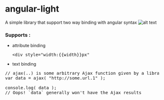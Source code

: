 # angular-light
A simple library that support two way binding with angular syntax
![alt text](http://s9.picofile.com/file/8317089618/two_way_data_binding_diagram.png)
<h3>Supports :</h3>
<ul>
  <li>attribute binding</li>  
  <xmp><div style="width:{{width}}px"</xmp>
  <li>text binding</li>  

  
</ul>

<pre><span class="pl-c"><span class="pl-c">//</span> ajax(..) is some arbitrary Ajax function given by a library</span>
<span class="pl-k">var</span> data <span class="pl-k">=</span> <span class="pl-en">ajax</span>( <span class="pl-s"><span class="pl-pds">"</span>http://some.url.1<span class="pl-pds">"</span></span> );

<span class="pl-en">console</span>.<span class="pl-c1">log</span>( data );
<span class="pl-c"><span class="pl-c">//</span> Oops! `data` generally won't have the Ajax results</span></pre>
